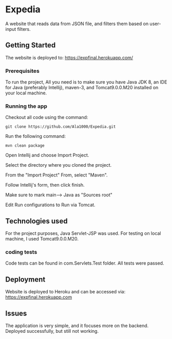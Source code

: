 # Expedia

A website that reads data from JSON file, and filters them based on user-input filters.

## Getting Started

The website is deployed to: https://expfinal.herokuapp.com/

### Prerequisites

To run the project, All you need is to make sure you have Java JDK 8, an IDE for Java (preferably Intellij), maven-3, and Tomcat9.0.0.M20 installed on your local machine.

### Running the app


Checkout all code using the command:

  ```git clone https://github.com/Ala1000/Expedia.git```
  
Run the following command:

 ```mvn clean package```

  
Open Intellij and choose Import Project.

Select the directory where you cloned the project.

From the "Import Project" From, select "Maven".

Follow Intellij's form, then click finish.

Make sure to mark main--> Java as "Sources root"

Edit Run configurations to Run via Tomcat.

## Technologies used

For the project purposes, Java Servlet-JSP was used. 
For testing on local machine, I used Tomcat9.0.0.M20.

### coding  tests

Code tests can be found in com.Servlets.Test folder.
All tests were passed.

## Deployment

Website is deployed to Heroku and can be accessed via: https://expfinal.herokuapp.com

## Issues 
The application is very simple, and it focuses more on the backend.
Deployed successfully, but still not working.

